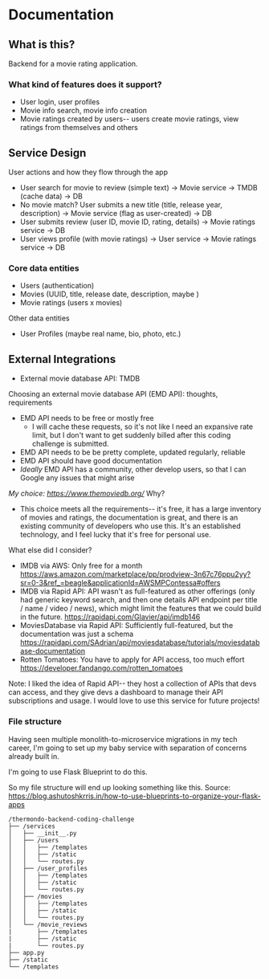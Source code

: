 # Documentation

<!-- Temporary home for system design and API documentation -->

## What is this?
Backend for a movie rating application.

### What kind of features does it support?
- User login, user profiles
- Movie info search, movie info creation
- Movie ratings created by users-- users create movie ratings, view ratings from themselves and others

## Service Design

<!-- TODO: Diagram -->

User actions and how they flow through the app
- User search for movie to review (simple text) -> Movie service -> TMDB (cache data) -> DB
- No movie match? User submits a new title (title, release year, description) -> Movie service (flag as user-created) -> DB
- User submits review (user ID, movie ID, rating, details) -> Movie ratings service -> DB
- User views profile (with movie ratings) -> User service -> Movie ratings service -> DB


### Core data entities
- Users (authentication)
- Movies (UUID, title, release date, description, maybe )
- Movie ratings (users x movies)

Other data entities
- User Profiles (maybe real name, bio, photo, etc.)

## External Integrations
- External movie database API: TMDB

Choosing an external movie database API (EMD API): thoughts, requirements
- EMD API needs to be free or mostly free
    * I will cache these requests, so it's not like I need an expansive rate limit, but I don't want to get suddenly billed after this coding challenge is submitted.
- EMD API needs to be be pretty complete, updated regularly, reliable
- EMD API should have good documentation
- _Ideally_ EMD API has a community, other develop users, so that I can Google any issues that might arise

*My choice: https://www.themoviedb.org/*
Why?
- This choice meets all the requirements-- it's free, it has a large inventory of movies and ratings, the documentation is great, and there is an existing community of developers who use this. It's an established technology, and I feel lucky that it's free for personal use.

What else did I consider?
- IMDB via AWS: Only free for a month https://aws.amazon.com/marketplace/pp/prodview-3n67c76ppu2yy?sr=0-3&ref_=beagle&applicationId=AWSMPContessa#offers
- IMDB via Rapid API: API wasn't as full-featured as other offerings (only had generic keyword search, and then one details API endpoint per title / name / video / news), which might limit the features that we could build in the future. https://rapidapi.com/Glavier/api/imdb146
- MoviesDatabase via Rapid API: Sufficiently full-featured, but the documentation was just a schema https://rapidapi.com/SAdrian/api/moviesdatabase/tutorials/moviesdatabase-documentation
- Rotten Tomatoes: You have to apply for API access, too much effort https://developer.fandango.com/rotten_tomatoes

Note: I liked the idea of Rapid API-- they host a collection of APIs that devs can access, and they give devs a dashboard to manage their API subscriptions and usage. I would love to use this service for future projects!

### File structure

Having seen multiple monolith-to-microservice migrations in my tech career, I'm going to set up my baby service with separation of concerns already built in.

I'm going to use Flask Blueprint to do this.

So my file structure will end up looking something like this.
Source: https://blog.ashutoshkrris.in/how-to-use-blueprints-to-organize-your-flask-apps

```
/thermondo-backend-coding-challenge
├── /services
│   ├── __init__.py
│   ├── /users
│   │   ├── /templates
│   │   ├── /static
│   │   └── routes.py
│   ├── /user_profiles
│   │   ├── /templates
│   │   ├── /static
│   │   └── routes.py
│   ├── /movies
│   │   ├── /templates
│   │   ├── /static
│   │   └── routes.py
│   └── /movie_reviews
|       ├── /templates
|       ├── /static
|       └── routes.py
├── app.py
├── /static
└── /templates
```




